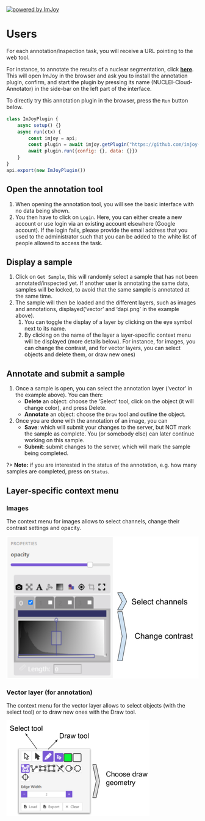[![powered by ImJoy](https://imjoy.io/static/badge/powered-by-imjoy-badge.svg)](https://imjoy.io/)

# Users

For each annotation/inspection task, you will receive a URL pointing to the web tool.

For instance, to annotate the results of a nuclear segmentation, click [**here**](https://imjoy.io/#/app?w=cloud-annotation&plugin=imjoy-team/imjoy-cloud-annotation:Nuclei-Cloud-Annotator@stable&upgrade=1). This will open ImJoy in the browser and ask you to install the annotation plugin, confirm, and start the plugin by pressing its name (NUCLEI-Cloud-Annotator) in the side-bar on the left part of the interface.

To directly try this annotation plugin in the browser, press the `Run` button below.

<!-- ImJoyPlugin: { "type": "web-worker", "hide_code_block": true} -->
```js
class ImJoyPlugin {
    async setup() {}
    async run(ctx) {
        const imjoy = api; 
        const plugin = await imjoy.getPlugin("https://github.com/imjoy-team/imjoy-cloud-annotation/blob/main/imjoy-plugins/Nuclei-Cloud-Annotator.imjoy.html")
        await plugin.run({config: {}, data: {}})
    }
}
api.export(new ImJoyPlugin())
```

## Open the annotation tool

1. When opening the annotation tool, you will see the basic interface with no data being shown.
2. You then have to click on `Login`. Here, you can either create a new account or use login via an existing account elsewhere (Google account). If the login fails, please provide the email address that you used to the administrator such that you can be added to the white list of people allowed to access the task.

## Display a sample

1. Click on `Get Sample`, this will randomly select a sample that has not been annotated/inspected yet. If another user is annotating the same data, samples will be locked, to avoid that the same sample is annotated at the same time.
2. The sample will then be loaded and the different layers, such as images and annotations, displayed(‘vector’ and ‘dapi.png’ in the example above).
    1. You can toggle the display of a layer by clicking on the eye symbol next to its name.
    2. By clicking on the name of the layer a layer-specific context menu will be displayed (more details below). For instance, for images, you can change the contrast, and for vector layers, you can select objects and delete them, or draw new ones)

## Annotate and submit a sample

1. Once a sample is open, you can select the annotation layer (‘vector’ in the example above). You can then:
    * **Delete** an object: choose the ‘Select’ tool, click on the object (it will change color), and press Delete.
    * **Annotate** an object: choose the `Draw` tool and outline the object. 
2. Once you are done with the annotation of an image, you can
    * **Save**: which will submit your changes to the server, but NOT mark the sample as complete. You (or somebody else) can later continue working on this sample.
    * **Submit**: submit changes to the server, which will mark the sample being completed.

?> __Note:__ if you are interested in the status of the annotation, e.g. how many samples are completed, press on `Status`.

## Layer-specific context menu

### Images

The context menu for images allows to select channels, change their contrast settings and opacity.

![kaibu-image-menu.png](assets/kaibu-image-menu.png ':size=400')

### Vector layer (for annotation)
The context menu for the vector layer allows to select objects (with the select tool) or to draw new ones with the Draw tool.

![kaibu-vector-menu.png](assets/kaibu-vector-menu.png ':size=400')